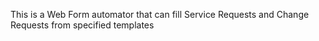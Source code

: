 This is a Web Form automator that can fill Service Requests and Change Requests from specified templates